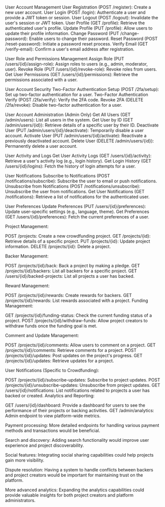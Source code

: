 User Account Management
User Registration (POST /register): Create a new user account.
User Login (POST /login): Authenticate a user and provide a JWT token or session.
User Logout (POST /logout): Invalidate the user's session or JWT token.
User Profile (GET /profile): Retrieve the authenticated user's profile.
Update Profile (PUT /profile): Allow users to update their profile information.
Change Password (PUT /change-password): Enable users to change their password.
Reset Password (POST /reset-password): Initiate a password reset process.
Verify Email (GET /verify-email): Confirm a user's email address after registration.

User Role and Permissions Management
Assign Role (PUT /users/{id}/assign-role): Assign roles to users (e.g., admin, moderator, user).
Revoke Role (PUT /users/{id}/revoke-role): Revoke roles from users.
Get User Permissions (GET /users/{id}/permissions): Retrieve the permissions associated with a user.

User Account Security
Two-Factor Authentication Setup (POST /2fa/setup): Set up two-factor authentication for a user.
Two-Factor Authentication Verify (POST /2fa/verify): Verify the 2FA code.
Revoke 2FA (DELETE /2fa/revoke): Disable two-factor authentication for a user.

User Account Administration (Admin Only)
Get All Users (GET /admin/users): List all users in the system.
Get User by ID (GET /admin/users/{id}): Retrieve details of a specific user by their ID.
Deactivate User (PUT /admin/users/{id}/deactivate): Temporarily disable a user account.
Activate User (PUT /admin/users/{id}/activate): Reactivate a previously deactivated account.
Delete User (DELETE /admin/users/{id}): Permanently delete a user account.

User Activity and Logs
Get User Activity Logs (GET /users/{id}/activity): Retrieve a user's activity log (e.g., login history).
Get Login History (GET /users/{id}/logins): Fetch the history of login attempts for a user.

User Notifications
Subscribe to Notifications (POST /notifications/subscribe): Subscribe the user to email or push notifications.
Unsubscribe from Notifications (POST /notifications/unsubscribe): Unsubscribe the user from notifications.
Get User Notifications (GET /notifications): Retrieve a list of notifications for the authenticated user.

User Preferences
Update Preferences (PUT /users/{id}/preferences): Update user-specific settings (e.g., language, theme).
Get Preferences (GET /users/{id}/preferences): Fetch the current preferences of a user.


Project Management:

POST /projects: Create a new crowdfunding project.
GET /projects/{id}: Retrieve details of a specific project.
PUT /projects/{id}: Update project information.
DELETE /projects/{id}: Delete a project.

Backer Management:

POST /projects/{id}/back: Back a project by making a pledge.
GET /projects/{id}/backers: List all backers for a specific project.
GET /users/{id}/backed-projects: List all projects a user has backed.

Reward Management:

POST /projects/{id}/rewards: Create rewards for backers.
GET /projects/{id}/rewards: List rewards associated with a project.
Funding Management:

GET /projects/{id}/funding-status: Check the current funding status of a project.
POST /projects/{id}/withdraw-funds: Allow project creators to withdraw funds once the funding goal is met.

Comment and Update Management:

POST /projects/{id}/comments: Allow users to comment on a project.
GET /projects/{id}/comments: Retrieve comments for a project.
POST /projects/{id}/updates: Post updates on the project's progress.
GET /projects/{id}/updates: Retrieve updates for a project.

User Notifications (Specific to Crowdfunding):

POST /projects/{id}/subscribe-updates: Subscribe to project updates.
POST /projects/{id}/unsubscribe-updates: Unsubscribe from project updates.
GET /users/{id}/notifications: List notifications related to projects a user has backed or created.
Analytics and Reporting:

GET /users/{id}/dashboard: Provide a dashboard for users to see the performance of their projects or backing activities.
GET /admin/analytics: Admin endpoint to view platform-wide metrics.

Payment processing: More detailed endpoints for handling various payment methods and transactions would be beneficial.

Search and discovery: Adding search functionality would improve user experience and project discoverability.

Social features: Integrating social sharing capabilities could help projects gain more visibility.

Dispute resolution: Having a system to handle conflicts between backers and project creators would be important for maintaining trust on the platform.

More advanced analytics: Expanding the analytics capabilities could provide valuable insights for both project creators and platform administrators.
